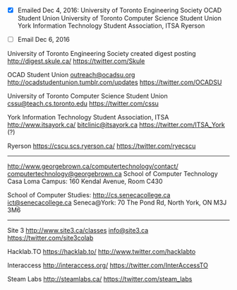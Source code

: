 - [X] Emailed Dec 4, 2016:
  University of Toronto Engineering Society
  OCAD Student Union
  University of Toronto Computer Science Student Union
  York Information Technology Student Association, ITSA
  Ryerson

- [ ] Email Dec 6, 2016




University of Toronto Engineering Society
created digest posting
http://digest.skule.ca/
https://twitter.com/Skule

OCAD Student Union
outreach@ocadsu.org
http://ocadstudentunion.tumblr.com/updates
https://twitter.com/OCADSU

University of Toronto Computer Science Student Union
cssu@teach.cs.toronto.edu
https://twitter.com/cssu

York Information Technology Student Association, ITSA
http://www.itsayork.ca/
bitclinic@itsayork.ca
https://twitter.com/ITSA_York (?)

Ryerson
https://cscu.scs.ryerson.ca/
https://twitter.com/ryecscu

----
http://www.georgebrown.ca/computertechnology/contact/
computertechnology@georgebrown.ca
School of Computer Technology
Casa Loma Campus: 160 Kendal Avenue, Room C430

School of Computer Studies:
http://cs.senecacollege.ca
ict@senecacollege.ca
Seneca@York: 70 The Pond Rd, North York, ON M3J 3M6

----
Site 3
http://www.site3.ca/classes
info@site3.ca
https://twitter.com/site3colab

Hacklab.TO
https://hacklab.to/
http://www.twitter.com/hacklabto
<discussion list>

Interaccess
http://interaccess.org/
https://twitter.com/InterAccessTO
<poster>

Steam Labs
http://steamlabs.ca/
https://twitter.com/steam_labs
